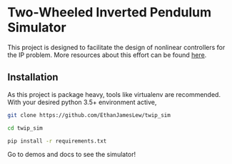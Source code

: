 # Two-Wheeled Inverted Pendulum Simulator 

This project is designed to facilitate the design of nonlinear controllers for the IP problem. More resources about this effort can be found [here](https://github.com/pgmerek/japery).

## Installation

As this project is package heavy, tools like virtualenv are recommended. With your desired python 3.5+ environment active,

```bash
git clone https://github.com/EthanJamesLew/twip_sim

cd twip_sim

pip install -r requirements.txt
```

Go to demos and docs to see the simulator!
